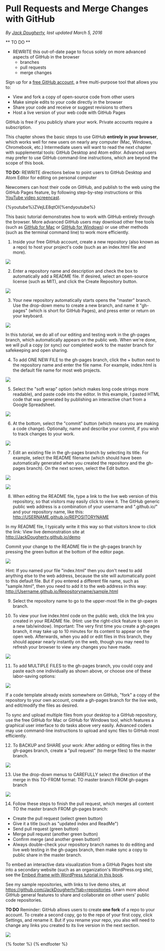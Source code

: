 # Pull Requests and Merge Changes with GitHub
*By [Jack Dougherty](../../introduction/who.md), last updated March 5, 2016*

** TO DO **
- REWRITE this out-of-date page to focus solely on more advanced aspects of GitHub in the browser
  - branches
  - pull requests
  - merge changes
  

Sign up for a [free GitHub account](http://github.com), a free multi-purpose tool that allows you to:
- View and fork a copy of open-source code from other users
- Make simple edits to your code directly in the browser
- Share your code and receive or suggest revisions to others
- Host a live version of your web code with GitHub Pages

GitHub is free if you publicly share your work. Private accounts require a subscription.

This chapter shows the basic steps to use GitHub **entirely in your browser**, which works well for new users on nearly any computer (Mac, Windows, Chromebook, etc.) Intermediate users will want to read the next chapter with supplemental tools: GitHub Desktop and Atom editor. Advanced users may prefer to use GitHub command-line instructions, which are beyond the scope of this book.

**TO DO:** REWRITE directions below to point users to GitHub Desktop and Atom Editor for editing on personal computer

Newcomers can host their code on GitHub, and publish to the web using the GitHub Pages feature, by following step-by-step instructions or this [YouTube video screencast](http://youtu.be/ZVejLE8qtOI).

{%youtube%}ZVejLE8qtOI{%endyoutube%}

This basic tutorial demonstrates how to work with GitHub entirely through the browser. More advanced GitHub users may download other free tools (such as [GitHub for Mac](https://mac.github.com) or [GitHub for Windows](https://windows.github.com)) or use other methods (such as the terminal command line) to work more efficiently.

1) Inside your free GitHub account, create a new repository (also known as a repo) to host your project's code (such as an index.html file and more).

![](GitHub-NewRepo.png)

2) Enter a repository name and description and check the box to automatically add a README file. If desired, select an open-source license (such as MIT), and click the Create Repository button.

![](GitHub-CreateRepo.png)

3) Your new repository automatically starts opens the "master" branch. Use the drop-down menu to create a new branch, and name it "gh-pages" (which is short for GitHub Pages), and press enter or return on your keyboard.

![](GitHub-CreateBranch.png)

In this tutorial, we do all of our editing and testing work in the gh-pages branch, which automatically appears on the public web. When we're done, we will pull a copy (or sync) our completed work to the master branch for safekeeping and open sharing.

4) To add ONE NEW FILE to the gh-pages branch, click the + button next to the repository name and enter the file name. For example, index.html is the default file name for most web projects.

![](GitHub-CreateNewFile.png)

5) Select the "soft wrap" option (which makes long code strings more readable), and paste code into the editor. In this example, I pasted HTML code that was generated by publishing an interactive chart from a Google Spreadsheet.

![](GitHub-CreateFile.png)

6) At the bottom, select the "commit" button (which means you are making a code change). Optionally, name and describe your commit, if you wish to track changes to your work.

![](GitHub-CommitButton.png)

7) Edit an existing file in the gh-pages branch by selecting its title. For example, select the README filename (which should have been automatically generated when you created the repository and the gh-pages branch). On the next screen, select the Edit button.

![](GitHub-EditFile.png)

![](GitHub-EditFile2.png)

8) When editing the README file, type a link to the live web version of this repository, so that visitors may easily click to view it. The GitHub generic public web address is a combination of your username and ".github.io/" and your repository name, like this: http://USERNAME.github.io/REPOSITORYNAME

In my README file, I typically write it this way so that visitors know to click the link:
View live demonstration site at http://JackDougherty.github.io/demo

Commit your change to the README file in the gh-pages branch by pressing the green button at the bottom of the editor page.

![](GitHub-EditReadMe.png)

Hint: If you named your file "index.html" then you don't need to add anything else to the web address, because the site will automatically point to this default file. But if you entered a different file name, such as "sample.html", then you need to add it to the web address in this way:  http://Username.github.io/Repositoryname/sample.html

9) Select the repository name to go to the upper-most file in the gh-pages branch.

10) To view your live index.html code on the public web, click the link you created in your README file. (Hint: use the right-click feature to open in a new tab/window). Important: The very first time you create a gh-pages branch, it may take up to 10 minutes for its content to appear on the open web. Afterwards, when you add or edit files in this branch, they should appear nearly instantly on the web, though you may need to refresh your browser to view any changes you have made.

![](GitHub-SelectRepoName2.png)

11) To add MULTIPLE FILES to the gh-pages branch, you could copy and paste each one individually as shown above, or choose one of these labor-saving options:

![](GitHub-ForkCloneDownload.png)

If a code template already exists somewhere on GitHub, "fork" a copy of the repository to your own account, create a gh-pages branch for the live web, and edit/modify the files as desired.

To sync and upload multiple files from your desktop to a GitHub repository, use the free GitHub for Mac or GitHub for Windows tool, which features a graphical user interface to do tasks above very easily.
Advanced coders may use command-line instructions to upload and sync files to GitHub most efficiently.

12) To BACKUP and SHARE your work: After adding or editing files in the gh-pages branch, create a "pull request" (to merge files) to the master branch.

![](GitHub-PullRequest.png)

13) Use the drop-down menus to CAREFULLY select the direction of the merge in this TO-FROM format:
TO master branch FROM gh-pages branch

![](GitHub-ToFrom.png)

14) Follow these steps to finish the pull request, which merges all content TO the master branch FROM gh-pages branch:

- Create the pull request (select green button)
- Give it a title (such as "updated index and ReadMe")
- Send pull request (green button)
- Merge pull request (another green button)
- Confirm merge (and another green button!)
- Always double-check your repository branch names to do editing and live web testing in the gh-pages branch, then make sync a copy to public share in the master branch.

To embed an interactive data visualization from a GitHub Pages host site into a secondary website (such as an organization's WordPress.org site), see the [Embed iframe with WordPress tutorial in this book](embed/iframe-wordpress/index.html).

See my sample repositories, with links to live demo sites, at https://github.com/JackDougherty?tab=repositories. Learn more about GitHub general features to share and collaborate on other users' public code repositories.

**TO DO**
Reminder: GitHub allows users to create **one fork** of a repo to your account. To create a second copy, go to the repo of your first copy, click Settings, and rename it. But if you rename your repo, you also will need to change any links you created to its live version in the next section.

![](Github-settings-rename.png)

{% footer %}
{% endfooter %}
